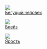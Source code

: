 ![](/books/thriller/Стивен%20Кинг/Бегущий%20человек.jpg)  
[Бегущий человек](/books/thriller/Стивен%20Кинг/Бегущий%20человек)

![](/books/thriller/Стивен%20Кинг/Блейз.jpg)  
[Блейз](/books/thriller/Стивен%20Кинг/Блейз)

![](/books/thriller/Стивен%20Кинг/Ярость.jpg)  
[Ярость](/books/thriller/Стивен%20Кинг/Ярость)
